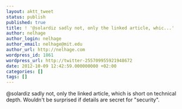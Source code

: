 ```yaml
---
layout: aktt_tweet
status: publish
published: true
title: ! '@solardiz sadly not, only the linked article, whic...'
author: nelhage
author_login: nelhage
author_email: nelhage@mit.edu
author_url: http://nelhage.com
wordpress_id: 1861
wordpress_url: http://twitter-255709955921948672
date: 2012-10-09 12:42:59.000000000 +02:00
categories: []
tags: []
---
```

@solardiz sadly not, only the linked article, which is short on technical depth. Wouldn't be surprised if details are secret for "security".
